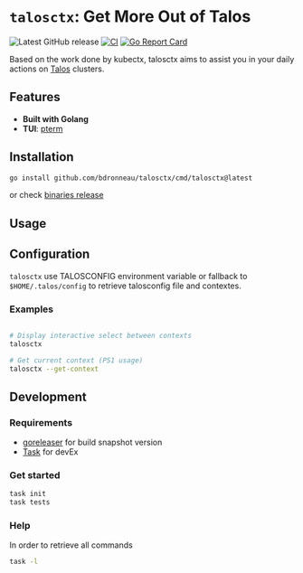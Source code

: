 # `talosctx`: Get More Out of Talos

![Latest GitHub release](https://img.shields.io/github/release/bdronneau/talosctx.svg) [![CI](https://github.com/bdronneau/talosctx/actions/workflows/ci.yaml/badge.svg)](https://github.com/bdronneau/talosctx/actions/workflows/ci.yaml) [![Go Report Card](https://goreportcard.com/badge/github.com/bdronneau/talosctx)](https://goreportcard.com/report/github.com/bdronneau/talosctx)

Based on the work done by kubectx, talosctx aims to assist you in your daily actions on [Talos](https://www.talos.dev/) clusters.

## Features

- **Built with Golang**
- **TUI**: [pterm](https://github.com/pterm/pterm)

## Installation

```bash
go install github.com/bdronneau/talosctx/cmd/talosctx@latest
```

or check [binaries release](https://github.com/bdronneau/talosctx/releases)

## Usage

## Configuration

`talosctx` use TALOSCONFIG environment variable or fallback to `$HOME/.talos/config` to retrieve talosconfig file and contextes.

### Examples

```bash

# Display interactive select between contexts
talosctx

# Get current context (PS1 usage)
talosctx --get-context
```

## Development

### Requirements

- [goreleaser](https://goreleaser.com/) for build snapshot version
- [Task](https://taskfile.dev/) for devEx

### Get started

```bash
task init
task tests
```

### Help

In order to retrieve all commands

```bash
task -l
```
